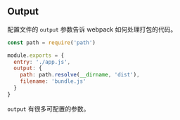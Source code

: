 ## Output

配置文件的 `output` 参数告诉 webpack 如何处理打包的代码。

```js
const path = require('path')

module.exports = {
  entry: './app.js',
  output: {
    path: path.resolve(__dirname, 'dist'),
    filename: 'bundle.js'
  }
}
```

`output` 有很多可配置的参数。